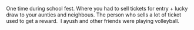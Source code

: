 One time during school fest. Where you had to sell tickets for entry + lucky draw to your aunties and neighbous. The person who sells a lot of ticket used to get a reward.  I ayush and other friends were playing volleyball.